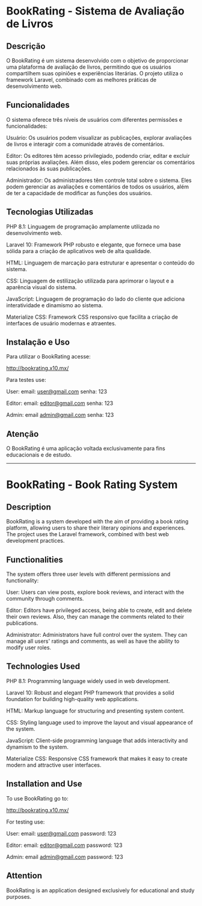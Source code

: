 <h1>BookRating - Sistema de Avaliação de Livros</h1>
<h2>Descrição</h2>
O BookRating é um sistema desenvolvido com o objetivo de proporcionar uma plataforma de avaliação de livros, permitindo que os usuários compartilhem suas opiniões e experiências literárias. O projeto utiliza o framework Laravel, combinado com as melhores práticas de desenvolvimento web.

<h2>Funcionalidades</h2>
O sistema oferece três níveis de usuários com diferentes permissões e funcionalidades:

Usuário: Os usuários podem visualizar as publicações, explorar avaliações de livros e interagir com a comunidade através de comentários.

Editor: Os editores têm acesso privilegiado, podendo criar, editar e excluir suas próprias avaliações. Além disso, eles podem gerenciar os comentários relacionados às suas publicações.

Administrador: Os administradores têm controle total sobre o sistema. Eles podem gerenciar as avaliações e comentários de todos os usuários, além de ter a capacidade de modificar as funções dos usuários.

<h2>Tecnologias Utilizadas</h2>
PHP 8.1: Linguagem de programação amplamente utilizada no desenvolvimento web.

Laravel 10: Framework PHP robusto e elegante, que fornece uma base sólida para a criação de aplicativos web de alta qualidade.

HTML: Linguagem de marcação para estruturar e apresentar o conteúdo do sistema.

CSS: Linguagem de estilização utilizada para aprimorar o layout e a aparência visual do sistema.

JavaScript: Linguagem de programação do lado do cliente que adiciona interatividade e dinamismo ao sistema.

Materialize CSS: Framework CSS responsivo que facilita a criação de interfaces de usuário modernas e atraentes.

<h2>Instalação e Uso</h2>
Para utilizar o BookRating acesse:

http://bookrating.x10.mx/


Para testes use:

User: email: user@gmail.com senha: 123

Editor: email: editor@gmail.com senha: 123

Admin: email admin@gmail.com senha: 123

<h2>Atenção</h2>
O BookRating é uma aplicação voltada exclusivamente para fins educacionais e de estudo.


<hr>

<h1>BookRating - Book Rating System</h1>
<h2>Description</h2>
BookRating is a system developed with the aim of providing a book rating platform, allowing users to share their literary opinions and experiences. The project uses the Laravel framework, combined with best web development practices.

<h2>Functionalities</h2>
The system offers three user levels with different permissions and functionality:

User: Users can view posts, explore book reviews, and interact with the community through comments.

Editor: Editors have privileged access, being able to create, edit and delete their own reviews. Also, they can manage the comments related to their publications.

Administrator: Administrators have full control over the system. They can manage all users' ratings and comments, as well as have the ability to modify user roles.

<h2>Technologies Used</h2>

PHP 8.1: Programming language widely used in web development.

Laravel 10: Robust and elegant PHP framework that provides a solid foundation for building high-quality web applications.

HTML: Markup language for structuring and presenting system content.

CSS: Styling language used to improve the layout and visual appearance of the system.

JavaScript: Client-side programming language that adds interactivity and dynamism to the system.

Materialize CSS: Responsive CSS framework that makes it easy to create modern and attractive user interfaces.

<h2>Installation and Use</h2>
To use BookRating go to:

http://bookrating.x10.mx/

For testing use:

User: email: user@gmail.com password: 123

Editor: email: editor@gmail.com password: 123

Admin: email admin@gmail.com password: 123

<h2>Attention</h2>
BookRating is an application designed exclusively for educational and study purposes.
